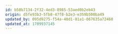 ```yaml
---
id: b50b7134-2f32-4ed3-8985-53aed0b2eb43
origin: d5fe93b3-5fb8-47f8-b2e3-e359b500ba49
updated_by: 095d9275-f54a-40d1-81a1-067635a72460
updated_at: 1709937145
---
```

